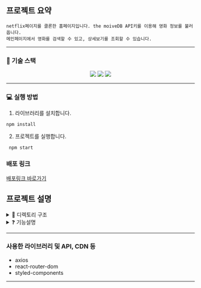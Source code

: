 ## 프로젝트 요약

```
netflix페이지를 클론한 홈페이지입니다. the moiveDB API키를 이용해 영화 정보를 불러옵니다. 
메인페이지에서 영화를 검색할 수 있고, 상세보기를 조회할 수 있습니다.
```

---

### 🔧 기술 스택

<div align=center> 
  <img src="https://img.shields.io/badge/react-61DAFB?style=for-the-badge&logo=react&logoColor=black"/> 
  <img src="https://img.shields.io/badge/javascript-F7DF1E?style=for-the-badge&logo=javascript&logoColor=black"/>   
    <img src="https://img.shields.io/badge/styled_components-DB7093?style=for-the-badge&logo=styled-components&logoColor=black"/>   

 
</div>

---

### 💻 실행 방법

1.  라이브러리를 설치합니다.

```
npm install
```

2.  프로젝트를 실행합니다.

```
 npm start
```

### 배포 링크

[배포링크 바로가기](https://cute-lily-b20b68.netlify.app/)
<br/>

## 프로젝트 설명

<details>
<summary>  📂 디렉토리 구조</summary>
<div markdown="1">

```

🗂 src
┣ 📁 apis
    ┣ requests.js  
    ┗ axios.js
 ┣ 📁 components
 	┗  📁MovieModal
    	┗ index.js
    ┣ Banner.js
    ┣ Footer.js
    ┣ Row.js
    ┗ Nav.js
 ┣ 📂 pages
   ┣ DetailPage
   ┣ MainPage
   ┗ SearchPage
 ┣ 📂 hooks
   ┗ useDebounce.js
   ┗ useOnClickOutside.js
 ┣ App.js
 ┣ index.js
 
```

</div>
</details>

<details>
<summary>❓ 기능설명</summary>
<div markdown="1">

```

```
</div>
</details>


---


### 사용한 라이브러리 및 API, CDN 등

- axios
- react-router-dom
- styled-components

---






